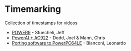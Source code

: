# Timemarking
Collection of timestamps for videos
* [POWER9](Stuecheli%2CJeff-POWER9.md) - Stuecheli, Jeff
* [PowerAI + AC922](Dodd%2CJoel%26Mann%2CChris-PowerAI%2BAC922.md) - Dodd, Joel & Mann, Chris
* [Porting software to PowerPC64LE](Bianconi,Leonardo-PortingPowerPC64LE.md) - Bianconi, Leonardo
